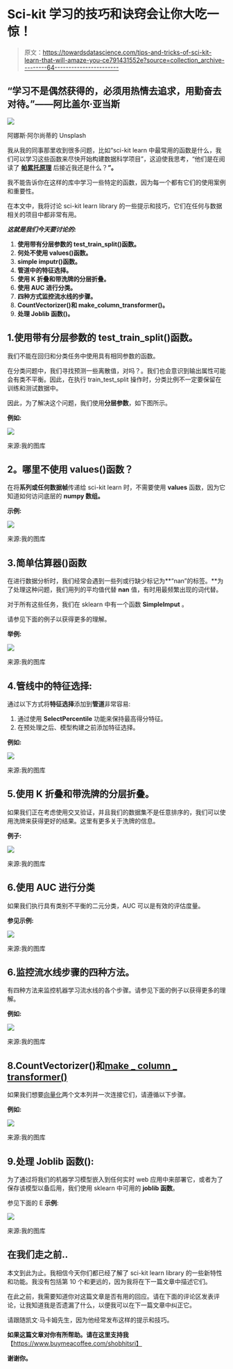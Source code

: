 # Sci-kit 学习的技巧和诀窍会让你大吃一惊！

> 原文：<https://towardsdatascience.com/tips-and-tricks-of-sci-kit-learn-that-will-amaze-you-ce791431552e?source=collection_archive---------64----------------------->

## “学习不是偶然获得的，必须用热情去追求，用勤奋去对待。”——阿比盖尔·亚当斯

![](img/4d56b97dc266ac5033877c76f374405a.png)

阿娜斯·阿尔尚蒂的 Unsplash

我从我的同事那里收到很多问题，比如“sci-kit learn 中最常用的函数是什么，我们可以学习这些函数来尽快开始构建数据科学项目”，这迫使我思考，“他们是在阅读了 [**帕累托原理**](https://en.wikipedia.org/wiki/Pareto_principle) 后接近我还是什么？**”。**

我不能告诉你在这样的库中学习一些特定的函数，因为每一个都有它们的使用案例和重要性。

在本文中，我将讨论 sci-kit learn library 的一些提示和技巧，它们在任何与数据相关的项目中都非常有用。

***这就是我们今天要讨论的:***

1.  **使用带有分层参数的 test_train_split()函数。**
2.  **何处不使用 values()函数。**
3.  **simple imputr()函数。**
4.  **管道中的特征选择。**
5.  **使用 K 折叠和带洗牌的分层折叠。**
6.  **使用 AUC 进行分类。**
7.  **四种方式监控流水线的步骤。**
8.  **CountVectorizer()和 make_column_transformer()。**
9.  **处理 Joblib 函数()。**

## 1.使用带有分层参数的 test_train_split()函数。

我们不能在回归和分类任务中使用具有相同参数的函数。

在分类问题中，我们寻找预测一些离散值，对吗？。我们也会意识到输出属性可能会有类不平衡。因此，在执行 train_test_split 操作时，分类比例不一定要保留在训练和测试数据中。

因此，为了解决这个问题，我们使用**分层参数**，如下图所示。

**例如:**

![](img/c88b4c5eee3c20dae7429067a360fa27.png)

来源:我的图库

## **2。哪里不使用 values()函数？**

在将**系列或任何数据帧**传递给 sci-kit learn 时，不需要使用 **values** 函数，因为它知道如何访问底层的 **numpy 数组。**

**示例:**

![](img/d239857be7ddb6ac8822587199cf1fa1.png)

来源:我的图库

## 3.**简单估算器()函数**

在进行数据分析时，我们经常会遇到一些列或行缺少标记为**“nan”的标签。**为了处理这种问题，我们用列的平均值代替 **nan** 值，有时用最频繁出现的词代替。

对于所有这些任务，我们在 sklearn 中有一个函数 **SimpleImput** 。

请参见下面的例子以获得更多的理解。

**举例:**

![](img/0c62a05d6cea12034d4ad9f1e272eb9d.png)

来源:我的图库

## 4.管线中的特征选择:

通过以下方式将**特征选择**添加到**管道**非常容易:

1.  通过使用 **SelectPercentile** 功能来保持最高得分特征。
2.  在预处理之后、模型构建之前添加特征选择。

**例如:**

![](img/784b886e328392e4199370cec2f87224.png)

来源:我的图库

## 5.使用 K 折叠和带洗牌的分层折叠。

如果我们正在考虑使用交叉验证，并且我们的数据集不是任意排序的，我们可以使用洗牌来获得更好的结果。这里有更多关于洗牌的信息。

**例子:**

![](img/f3313b286cb6f585f738600ec086d0a2.png)

来源:我的图库

## 6.使用 AUC 进行分类

如果我们执行具有类别不平衡的二元分类，AUC 可以是有效的评估度量。

**参见示例:**

![](img/f79d30c67a8d00c03b4d8fae88961ac8.png)

来源:我的图库

## 6.监控流水线步骤的四种方法。

有四种方法来监控机器学习流水线的各个步骤。请参见下面的例子以获得更多的理解。

**例如:**

![](img/b9b1ce9e6c72108ccd641b4b95ef9250.png)

来源:我的图库

## 8.CountVectorizer()和[make _ column _ transformer()](https://scikit-learn.org/stable/modules/generated/sklearn.compose.ColumnTransformer.html)

如果我们想要[向量化](https://scikit-learn.org/stable/modules/generated/sklearn.feature_extraction.text.CountVectorizer.html)两个文本列并一次连接它们，请遵循以下步骤。

**例如:**

![](img/fb600a7bf94c7376f804187e7b27b4ee.png)

来源:我的图库

## 9.处理 Joblib 函数():

为了通过将我们的机器学习模型嵌入到任何实时 web 应用中来部署它，或者为了保存该模型以备后用，我们使用 sklearn 中可用的 **joblib 函数**。

参见下面的 E **示例**:

![](img/d588ceabdba615d2148d9831b9c740f7.png)

来源:我的图库

## 在我们走之前..

本文到此为止。我相信今天你们都已经了解了 sci-kit learn library 的一些新特性和功能。我没有包括第 10 个和更远的，因为我将在下一篇文章中描述它们。

在此之前，我需要知道你对这篇文章是否有用的回应。请在下面的评论区发表评论，让我知道我是否遗漏了什么，以便我可以在下一篇文章中纠正它。

请跟随凯文·马卡姆先生，因为他经常发布这样的提示和技巧。

**如果这篇文章对你有所帮助。请在这里支持我**【https://www.buymeacoffee.com/shobhitsri】

**谢谢你。**